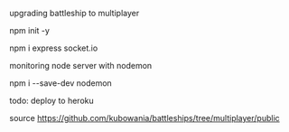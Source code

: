 upgrading battleship to multiplayer

npm init -y 

npm i express socket.io

monitoring node server with nodemon

npm i --save-dev nodemon


todo: deploy to heroku

source
 https://github.com/kubowania/battleships/tree/multiplayer/public